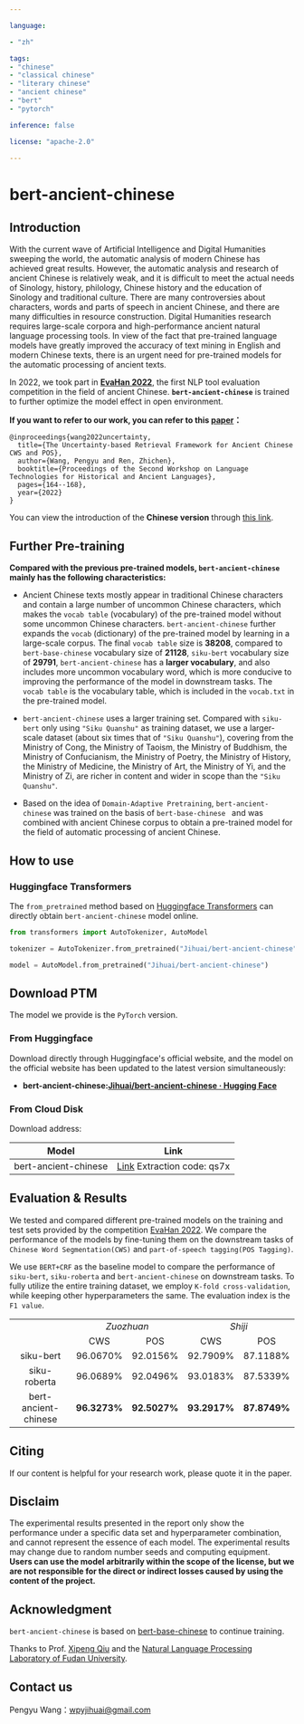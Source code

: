 ```yaml
---

language:

- "zh"

tags:
- "chinese"
- "classical chinese"
- "literary chinese"
- "ancient chinese"
- "bert"
- "pytorch"

inference: false 

license: "apache-2.0"

---
```




# **bert-ancient-chinese**



## **Introduction**

With the current wave of Artificial Intelligence and Digital Humanities sweeping the world, the automatic analysis of modern Chinese has achieved great results. However, the automatic analysis and research of ancient Chinese is relatively weak, and it is difficult to meet the actual needs of Sinology, history, philology, Chinese history and the education of Sinology and traditional culture. There are many controversies about characters, words and parts of speech in ancient Chinese, and there are many difficulties in resource construction. Digital Humanities research requires large-scale corpora and high-performance ancient natural language processing tools. In view of the fact that pre-trained language models have greatly improved the accuracy of text mining in English and modern Chinese texts, there is an urgent need for pre-trained models for the automatic processing of ancient texts.

In 2022, we took part in **[EvaHan 2022](https://circse.github.io/LT4HALA/2022/EvaHan)**, the first NLP tool evaluation competition in the field of ancient Chinese. **`bert-ancient-chinese`** is trained to further optimize the model effect in open environment. 

**If you want to refer to our work, you can refer to this [paper](https://aclanthology.org/2022.lt4hala-1.25/)：**

```
@inproceedings{wang2022uncertainty,
  title={The Uncertainty-based Retrieval Framework for Ancient Chinese CWS and POS},
  author={Wang, Pengyu and Ren, Zhichen},
  booktitle={Proceedings of the Second Workshop on Language Technologies for Historical and Ancient Languages},
  pages={164--168},
  year={2022}
}
```

You can view the introduction of the **Chinese version** through [this link](https://github.com/Jihuai-wpy/bert-ancient-chinese).



## **Further Pre-training**

**Compared with the previous pre-trained models, `bert-ancient-chinese` mainly has the following characteristics:**

- Ancient Chinese texts mostly appear in traditional Chinese characters and contain a large number of uncommon Chinese characters, which makes the `vocab table` (vocabulary) of the pre-trained model without some uncommon Chinese characters. `bert-ancient-chinese` further expands the `vocab` (dictionary) of the pre-trained model by learning in a large-scale corpus. The final `vocab table` size is **38208**, compared to `bert-base-chinese` vocabulary size of **21128**, `siku-bert` vocabulary size of **29791**, `bert-ancient-chinese` has a **larger vocabulary**, and also includes more uncommon vocabulary word, which is more conducive to improving the performance of the model in downstream tasks. The `vocab table` is the vocabulary table, which is included in the `vocab.txt` in the pre-trained model.
- `bert-ancient-chinese` uses a larger training set. Compared with `siku-bert` only using `"Siku Quanshu"` as training dataset, we use a larger-scale dataset (about six times that of `"Siku Quanshu"`), covering from the Ministry of Cong, the Ministry of Taoism, the Ministry of Buddhism, the Ministry of Confucianism, the Ministry of Poetry, the Ministry of History, the Ministry of Medicine, the Ministry of Art, the Ministry of Yi, and the Ministry of Zi, are richer in content and wider in scope than the `"Siku Quanshu"`.

- Based on the idea of `Domain-Adaptive Pretraining`, `bert-ancient-chinese` was trained on the basis of `bert-base-chinese ` and was combined with ancient Chinese corpus to obtain a pre-trained model for the field of automatic processing of ancient Chinese.



## **How to use**

### Huggingface Transformers

The `from_pretrained` method based on [Huggingface Transformers](https://github.com/huggingface/transformers) can directly obtain `bert-ancient-chinese` model online.

```python
from transformers import AutoTokenizer, AutoModel

tokenizer = AutoTokenizer.from_pretrained("Jihuai/bert-ancient-chinese")

model = AutoModel.from_pretrained("Jihuai/bert-ancient-chinese")
```



## **Download PTM**

The model we provide is the `PyTorch` version.

### From Huggingface

Download directly through Huggingface's official website, and the model on the official website has been updated to the latest version simultaneously:

- **bert-ancient-chinese:[Jihuai/bert-ancient-chinese · Hugging Face](https://huggingface.co/Jihuai/bert-ancient-chinese)**

### From Cloud Disk

Download address:

|        Model         |                             Link                             |
| :------------------: | :----------------------------------------------------------: |
| bert-ancient-chinese | [Link](https://pan.baidu.com/s/1JC5_64gLT07wgG2hjzqxjg )  Extraction code: qs7x |



## **Evaluation & Results**

We tested and compared different pre-trained models on the training and test sets provided by the competition [EvaHan 2022](https://circse.github.io/LT4HALA/2022/EvaHan). We compare the performance of the models by fine-tuning them on the downstream tasks of `Chinese Word Segmentation(CWS)` and `part-of-speech tagging(POS Tagging)`.

We use `BERT+CRF` as the baseline model to compare the performance of `siku-bert`, `siku-roberta` and `bert-ancient-chinese` on downstream tasks. To fully utilize the entire training dataset, we employ `K-fold cross-validation`, while keeping other hyperparameters the same. The evaluation index is the `F1 value`.



<table>
   <tr>
      <td></td>
       <td colspan="2" align="center"> <i>Zuozhuan</i> </td>
       <td colspan="2" align="center"> <i>Shiji</i> </td>
   </tr>
   <tr>
      <td></td>
      <td align="center">CWS</td>
      <td align="center">POS</td>
      <td align="center">CWS</td>
      <td align="center">POS</td>
   </tr>
   <tr>
      <td align="center">siku-bert</td>
      <td align="center">96.0670%</td>
      <td align="center">92.0156%</td>
      <td align="center">92.7909%</td>
      <td align="center">87.1188%</td>
   </tr>
   <tr>
      <td align="center">siku-roberta</td>
      <td align="center">96.0689%</td>
      <td align="center">92.0496%</td>
      <td align="center">93.0183%</td>
      <td align="center">87.5339%</td>
   </tr>
   <tr>
      <td align="center">bert-ancient-chinese</td>
      <td align="center"> <b>96.3273%</b> </td>
      <td align="center"> <b>92.5027%</b> </td>
      <td align="center"> <b>93.2917%</b> </td>
      <td align="center"> <b>87.8749%</b> </td>
   </tr>
</table>


## **Citing**

If our content is helpful for your research work, please quote it in the paper.



## **Disclaim**

The experimental results presented in the report only show the performance under a specific data set and hyperparameter combination, and cannot represent the essence of each model. The experimental results may change due to random number seeds and computing equipment. **Users can use the model arbitrarily within the scope of the license, but we are not responsible for the direct or indirect losses caused by using the content of the project.**



## **Acknowledgment**

`bert-ancient-chinese` is based on [bert-base-chinese](https://huggingface.co/bert-base-chinese) to continue training.

Thanks to Prof. [Xipeng Qiu](https://xpqiu.github.io/) and the [Natural Language Processing Laboratory of Fudan University](https://nlp.fudan.edu.cn/).



## **Contact us**

Pengyu Wang：wpyjihuai@gmail.com
